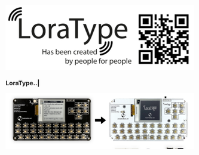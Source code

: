 [![LoraType](https://raw.githubusercontent.com/AutomationArt/LoraType/main/Image/LoraType.png "LoraType")](https://raw.githubusercontent.com/AutomationArt/LoraType/main/Image/LoraType.png "LoraType")
### LoraType..|


[![LoraType](https://github.com/AutomationArt/LoraType/blob/main/Image/LoraType_v1tov2.png?raw=true)](https://youtu.be/F7qizRmNL4o)
